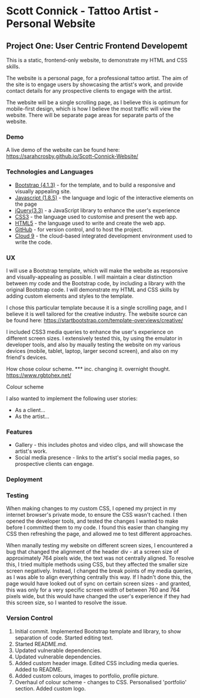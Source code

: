 # Scott Connick - Tattoo Artist - Personal Website

## Project One: User Centric Frontend Developemt

This is a static, frontend-only website, to demonstrate my HTML and CSS skills.

The website is a personal page, for a professional tattoo artist. The aim of the site is to engage users by showcasing the artist's work, and provide contact details for any prospective clients to engage with the artist.

The website will be a single scrolling page, as I believe this is optimum for mobile-first design, which is how I believe the most traffic will view the website. There will be separate page areas for separate parts of the website.

### Demo

A live demo of the website can be found here: https://sarahcrosby.github.io/Scott-Connick-Website/

### Technologies and Languages
* [Bootstrap (4.1.3)](https://getbootstrap.com/) - for the template, and to build a responsive and visually appealing site.
* [Javascript (1.8.5)](https://en.wikipedia.org/wiki/JavaScript) - the language and logic of the interactive elements on the page
* [jQuery(3.3)](https://jquery.com/) - a JavaScript library to enhance the user's experience
* [CSS3](https://en.wikipedia.org/wiki/Cascading_Style_Sheets) - the language used to customise and present the web app.
* [HTML5](https://en.wikipedia.org/wiki/HTML) - the language used to write and create the web app.
* [GitHub](https://github.com/) - for version control, and to host the project.
* [Cloud 9](https://c9.io/) - the cloud-based integrated development environment used to write the code.

### UX

I will use a Bootstrap template, which will make the website as responsive and visually-appealing as possible. I will maintain a clear distinction between my code and the Bootstrap code, by including a library with the original Bootstrap code. I will demonstrate my HTML and CSS skills by adding custom elements and styles to the template.

I chose this particular template because it is a single scrolling page, and I believe it is well tailored for the creative industry. The website source can be found here: https://startbootstrap.com/template-overviews/creative/

I included CSS3 media queries to enhance the user's experience on different screen sizes. I extensively tested this, by using the emulator in developer tools, and also by maually testing the website on my various devices (mobile, tablet, laptop, larger second screen), and also on my friend's devices. 

How chose colour scheme. *** inc. changing it. overnight thought. https://www.rgbtohex.net/

Colour scheme

I also wanted to implement the following user stories:
* As a client...
* As the artist...

### Features
* Gallery - this includes photos and video clips, and will showcase the artist's work.
* Social media presence - links to the artist's social media pages, so prospective clients can engage.

### Deployment

### Testing

When making changes to my custom CSS, I opened my project in my internet browser's private mode, to ensure the CSS wasn't cached. I then opened the developer tools, and tested the changes I wanted to make before I committed them to my code. I found this easier than changing my CSS then refreshing the page, and allowed me to test different approaches.

When manally testing my website on different screen sizes, I encountered a bug that changed the alignment of the header div - at a screen size of approximately 764 pixels wide, the text was not centrally aligned. To resolve this, I tried multiple methods using CSS, but they affected the smaller size screen negatively. Instead, I changed the break points of my media queries, as I was able to align everything centrally this way. If I hadn't done this, the page would have looked out of sync on certain screen sizes - and granted, this was only for a very specific screen width of between 760 and 764 pixels wide, but this would have changed the user's experience if they had this screen size, so I wanted to resolve the issue.


### Version Control

1. Initial commit. Implemented Bootstrap template and library, to show separation of code. Started editing text.
2. Started README.md. 
3. Updated vulnerable dependencies.
4. Updated vulnerable dependencies.
5. Added custom header image. Edited CSS including media queries. Added to README.
6. Added custom colours, images to portfolio, profile picture.
7. Overhaul of colour scheme - changes to CSS. Personalised 'portfolio' section. Added custom logo.